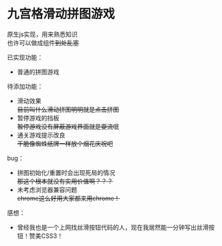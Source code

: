 # 九宫格滑动拼图游戏

原生js实现，用来熟悉知识  
也许可以做成组件~~到处乱塞~~

已实现功能：
* 普通的拼图游戏

待添加功能：
* 滑动效果  
  ~~目前叫什么滑动拼图明明就是点击拼图~~
* 暂停游戏的挡板  
  ~~暂停游戏没有屏蔽游戏界面就是耍流氓~~
* 通关游戏提示改良  
  ~~干脆像蜘蛛纸牌一样放个烟花庆祝吧~~

bug：
* 拼图初始化/重置时会出现死局的情况  
  ~~那这个根本就没有实用价值啊？？？~~
* 未考虑浏览器兼容问题  
  ~~chrome这么好用大家都来用chrome！~~

感想：
* 曾经我也是一个上网找丝滑按钮代码的人，现在我居然能一分钟写出丝滑按钮！赞美CSS3！